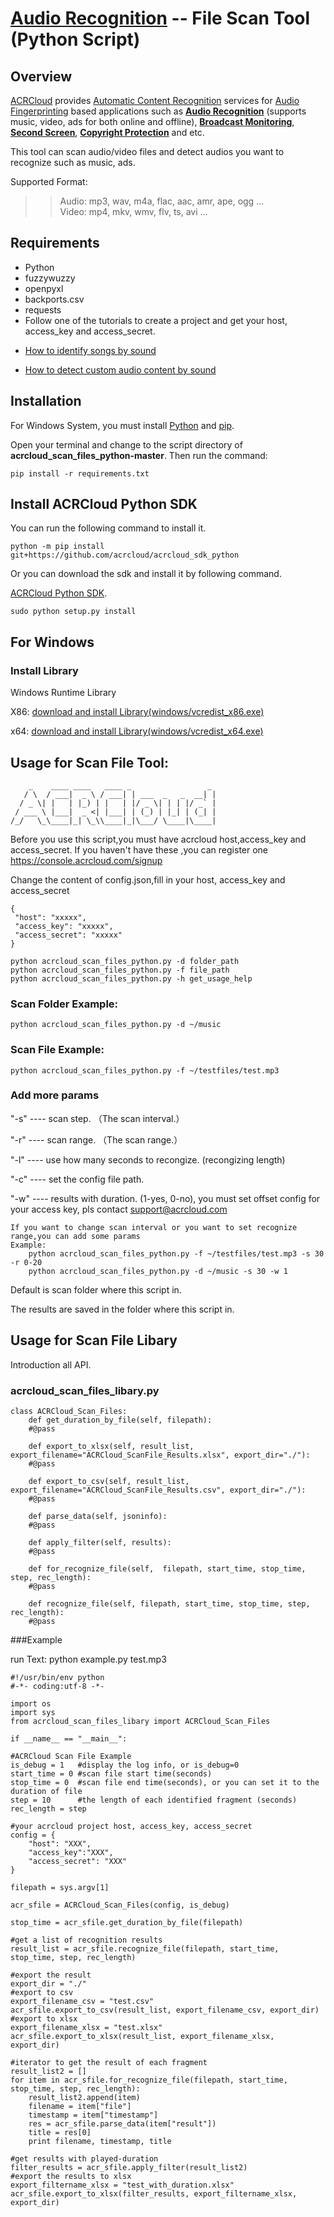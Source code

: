 # [Audio Recognition](https://www.acrcloud.com/music-recognition) -- File Scan Tool (Python Script)

## Overview
  [ACRCloud](https://www.acrcloud.com/) provides [Automatic Content Recognition](https://www.acrcloud.com/docs/introduction/automatic-content-recognition/) services for [Audio Fingerprinting](https://www.acrcloud.com/docs/introduction/audio-fingerprinting/) based applications such as **[Audio Recognition](https://www.acrcloud.com/music-recognition)** (supports music, video, ads for both online and offline), **[Broadcast Monitoring](https://www.acrcloud.com/broadcast-monitoring)**, **[Second Screen](https://www.acrcloud.com/second-screen-synchronization)**, **[Copyright Protection](https://www.acrcloud.com/copyright-protection-de-duplication)** and etc.<br>
  
  This tool can scan audio/video files and detect audios you want to recognize such as music, ads.

  Supported Format:
  
>>Audio: mp3, wav, m4a, flac, aac, amr, ape, ogg ...<br>
>>Video: mp4, mkv, wmv, flv, ts, avi ...

## Requirements

- Python
- fuzzywuzzy
- openpyxl
- backports.csv
- requests
- Follow one of the tutorials to create a project and get your host, access_key and access_secret.

 * [How to identify songs by sound](https://www.acrcloud.com/docs/tutorials/identify-music-by-sound/)
 
 * [How to detect custom audio content by sound](https://www.acrcloud.com/docs/tutorials/identify-audio-custom-content/)
 

## Installation 
 
 For Windows System, you must install [Python](https://www.python.org/downloads/windows/) and [pip](https://pip.pypa.io/en/stable/installing/).
 
 Open your terminal and change to the script directory of <strong>acrcloud_scan_files_python-master</strong>. Then run the command: 
 
 ```
pip install -r requirements.txt
 ```
## Install ACRCloud Python SDK 
 

 You can run the following command to install it.

 ```
 python -m pip install git+https://github.com/acrcloud/acrcloud_sdk_python
 ```

 Or you can download the sdk and install it by following command.

 [ACRCloud Python SDK](https://github.com/acrcloud/acrcloud_sdk_python).


 ```
 sudo python setup.py install
 ```

## For Windows

### Install Library
 Windows Runtime Library
 
 X86: [download and install Library(windows/vcredist_x86.exe)](https://www.microsoft.com/en-us/download/details.aspx?id=5555)
 
 x64: [download and install Library(windows/vcredist_x64.exe)](https://www.microsoft.com/en-us/download/details.aspx?id=14632)

 
## Usage for Scan File Tool: 

        _    ____ ____   ____ _                 _
       / \  / ___|  _ \ / ___| | ___  _   _  __| |
      / _ \| |   | |_) | |   | |/ _ \| | | |/ _` |
     / ___ \ |___|  _ <| |___| | (_) | |_| | (_| |
    /_/   \_\____|_| \_\\____|_|\___/ \____|\____|
 
 Before you use this script,you must have acrcloud host,access_key and access_secret.
 If you haven't have these ,you can register one https://console.acrcloud.com/signup
 
 Change the content of config.json,fill in your host, access_key and access_secret
 ```
{
  "host": "xxxxx",
  "access_key": "xxxxx",
  "access_secret": "xxxxx"
}
 ```
 
 ```
 python acrcloud_scan_files_python.py -d folder_path
 python acrcloud_scan_files_python.py -f file_path
 python acrcloud_scan_files_python.py -h get_usage_help
 ```

### Scan Folder Example:
 ```
 python acrcloud_scan_files_python.py -d ~/music
 ```
### Scan File Example: 
 ```
 python acrcloud_scan_files_python.py -f ~/testfiles/test.mp3
 ```
 
### Add more params
"-s" ---- scan step. （The scan interval.）

"-r" ---- scan range. （The scan range.）

"-l" ---- use how many seconds to recongize.  (recongizing length)

"-c" ---- set the config file path.

"-w" ---- results with duration. (1-yes, 0-no), you must set offset config for your access key, pls contact support@acrcloud.com
 ```
 If you want to change scan interval or you want to set recognize range,you can add some params
 Example:
     python acrcloud_scan_files_python.py -f ~/testfiles/test.mp3 -s 30 -r 0-20
     python acrcloud_scan_files_python.py -d ~/music -s 30 -w 1
 ```

Default is scan folder where this script in.

The results are saved in the folder where this script in.


## Usage for Scan File Libary

Introduction all API.

### acrcloud_scan_files_libary.py

 ```
 class ACRCloud_Scan_Files:
     def get_duration_by_file(self, filepath):
     #@pass

     def export_to_xlsx(self, result_list, export_filename="ACRCloud_ScanFile_Results.xlsx", export_dir="./"):
     #@pass

     def export_to_csv(self, result_list, export_filename="ACRCloud_ScanFile_Results.csv", export_dir="./"):
     #@pass

     def parse_data(self, jsoninfo):
     #@pass

     def apply_filter(self, results):
     #@pass

     def for_recognize_file(self,  filepath, start_time, stop_time, step, rec_length):
     #@pass

     def recognize_file(self, filepath, start_time, stop_time, step, rec_length):
     #@pass
 ```

###Example

run Text: python example.py test.mp3

 ```
 #!/usr/bin/env python
 #-*- coding:utf-8 -*-

 import os
 import sys
 from acrcloud_scan_files_libary import ACRCloud_Scan_Files

 if __name__ == "__main__":

 #ACRCloud Scan File Example
 is_debug = 1   #display the log info, or is_debug=0
 start_time = 0 #scan file start time(seconds)
 stop_time = 0  #scan file end time(seconds), or you can set it to the duration of file
 step = 10      #the length of each identified fragment (seconds)
 rec_length = step

 #your acrcloud project host, access_key, access_secret
 config = {
     "host": "XXX",
     "access_key":"XXX",
     "access_secret": "XXX"
 }

 filepath = sys.argv[1]

 acr_sfile = ACRCloud_Scan_Files(config, is_debug)

 stop_time = acr_sfile.get_duration_by_file(filepath)

 #get a list of recognition results
 result_list = acr_sfile.recognize_file(filepath, start_time, stop_time, step, rec_length)

 #export the result
 export_dir = "./"
 #export to csv
 export_filename_csv = "test.csv"
 acr_sfile.export_to_csv(result_list, export_filename_csv, export_dir)
 #export to xlsx
 export_filename_xlsx = "test.xlsx"
 acr_sfile.export_to_xlsx(result_list, export_filename_xlsx, export_dir)

 #iterator to get the result of each fragment
 result_list2 = []
 for item in acr_sfile.for_recognize_file(filepath, start_time, stop_time, step, rec_length):
     result_list2.append(item)
     filename = item["file"]
     timestamp = item["timestamp"]
     res = acr_sfile.parse_data(item["result"])
     title = res[0]
     print filename, timestamp, title

 #get results with played-duration
 filter_results = acr_sfile.apply_filter(result_list2)
 #export the results to xlsx
 export_filtername_xlsx = "test_with_duration.xlsx"
 acr_sfile.export_to_xlsx(filter_results, export_filtername_xlsx, export_dir)
 ```
